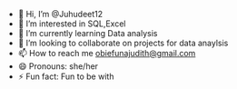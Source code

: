 - 👋 Hi, I’m @Juhudeet12
- 👀 I’m interested in SQL,Excel
- 🌱 I’m currently learning Data analysis
- 💞️ I’m looking to collaborate on projects for data anaylsis
- 📫 How to reach me obiefunajudith@gmail.com
- 😄 Pronouns: she/her
- ⚡ Fun fact: Fun to be with

<!---
Juhudeet12/Juhudeet12 is a ✨ special ✨ repository because its `README.md` (this file) appears on your GitHub profile.
You can click the Preview link to take a look at your changes.
--->
